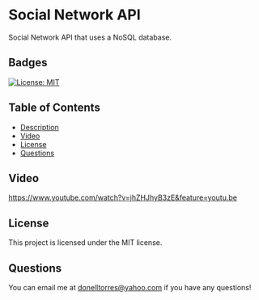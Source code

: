 # Social Network API
  Social Network API that uses a NoSQL database.

  ## Badges 
  [![License: MIT](https://img.shields.io/badge/License-MIT-yellow.svg)](https://opensource.org/licenses/MIT)

  ## Table of Contents 
  * [Description](#description)
  * [Video](#video)
  * [License](#license)
  * [Questions](#questions)

  ## Video
  https://www.youtube.com/watch?v=jhZHJhyB3zE&feature=youtu.be

  ## License
  This project is licensed under the MIT license.

  ## Questions
  You can email me at donelltorres@yahoo.com if you have any questions!
